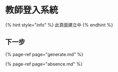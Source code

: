 # 教師登入系統

{% hint style="info" %}
此頁面建立中
{% endhint %}

## 下一步

{% page-ref page="generate.md" %}

{% page-ref page="absence.md" %}




